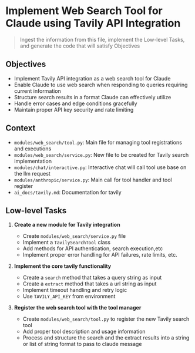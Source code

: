 # Implement Web Search Tool for Claude using Tavily API Integration

> Ingest the information from this file, implement the Low-level Tasks, and
> generate the code that will satisfy Objectives

## Objectives

- Implement Tavily API integration as a web search tool for Claude
- Enable Claude to use web search when responding to queries requiring current
  information
- Structure search results in a format Claude can effectively utilize
- Handle error cases and edge conditions gracefully
- Maintain proper API key security and rate limiting

## Context

- `modules/web_search/tool.py`: Main file for managing tool registrations and
  executions
- `modules/web_search/service.py`: New file to be created for Tavily search
  implementation
- `modules/chat/interactive.py`: Interactive chat will call tool use base on the
  llm request
- `modules/anthropic/service.py`: Main call for tool handler and tool register
- `ai_docs/tavily.md`: Documentation for tavily

## Low-level Tasks

1. **Create a new module for Tavily integration**

   - Create `modules/web_search/service.py` file
   - Implement a `TavilySearchTool` class
   - Add methods for API authentication, search execution,etc
   - Implement proper error handling for API failures, rate limits, etc.

2. **Implement the core tavily functionality**

   - Create a `search` method that takes a query string as input
   - Create a `extract` method that takes a url string as input
   - Implement timeout handling and retry logic
   - Use `TAVILY_API_KEY` from environment

3. **Register the web search tool with the tool manager**

   - Create `modules/web_search/tool.py` to register the new Tavily search tool
   - Add proper tool description and usage information
   - Process and structure the search and the extract results into a string or
     list of string format to pass to claude message

